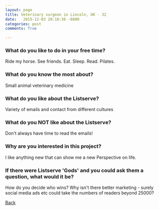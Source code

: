 ```yaml
---
layout: page
title: Veterinary surgeon in Lincoln, UK - 32
date:   2015-12-03 20:16:36 -0800
categories: post
comments: True

---
```


### What do you like to do in your free time?
<p>Ride my horse. See friends. Eat.  Sleep. Read. Pilates.</p>

### What do you know the most about?
<p>Small animal veterinary medicine</p>

### What do you like about the Listserve?
<p>Variety of emails and contact from different cultures</p>

### What do you NOT like about the Listserve?
<p>Don't always have time to read the emails!</p>

### Why are you interested in this project?
<p>I like anything new that can show me a new
Perspective on life. </p>

### If there were Listserve 'Gods' and you could ask them a question, what would it be?
<p>How do you decide who wins? Why isn't there better marketing - surely social media ads etc could take the numbers of readers beyond 25000?</p>

[Back][1]

[1]: /home/responders/all